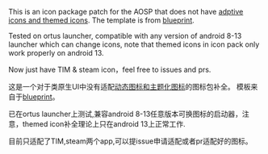 This is an icon package patch for the AOSP that does not have [adptive icons and themed icons](https://developer.android.com/develop/ui/views/launch/icon_design_adaptive). 
The template is from [blueprint]( https://github.com/jahirfiquitiva/Blueprint).

Tested on ortus launcher, compatible with any version of android 8-13 launcher which can change icons, note that themed icons in icon pack only work properly on android 13.

Now just have TIM & steam icon，feel free to issues and prs.

这是一个对于类原生UI中没有适配[动态图标和主题化图标](https://developer.android.com/develop/ui/views/launch/icon_design_adaptive)的图标包补全。
模板来自于[blueprint](https://github.com/jahirfiquitiva/Blueprint)。

已在ortus launcher上测试,兼容android 8-13任意版本可换图标的启动器，注意，themed icon补全理论上只在android 13上正常工作.

目前只适配了TIM,steam两个app,可以提issue申请适配或者pr适配好的图标。